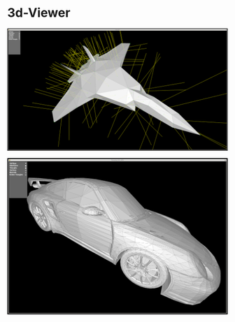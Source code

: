# 3d-Viewer
<p align="center">
  <img src="https://raw.githubusercontent.com/Sebi364/3d-Viewer/main/Screenshots/1.jpg" alt="Sublime's custom image"/>
</p>
<p align="center">
  <img src="https://raw.githubusercontent.com/Sebi364/3d-Viewer/main/Screenshots/2.jpg" alt="Sublime's custom image"/>
</p>
